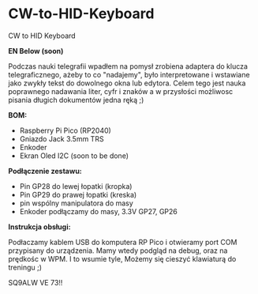 # CW-to-HID-Keyboard
CW to HID Keyboard

**EN Below (soon)**

Podczas nauki telegrafii wpadłem na pomysł zrobiena adaptera do klucza telegraficznego, ażeby to co "nadajemy", było interpretowane i wstawiane jako zwykły tekst do dowolnego okna lub edytora.
Celem tego jest nauka poprawnego nadawania liter, cyfr i znaków a w przysłości możliwosc pisania długich dokumentów jedna ręką ;)

**BOM:**
- Raspberry Pi Pico (RP2040)
- Gniazdo Jack 3.5mm TRS
- Enkoder
- Ekran Oled I2C (soon to be done)

**Podłączenie zestawu:**
- Pin GP28 do lewej łopatki (kropka)
- Pin GP29 do prawej łopatki (kreska)
- pin wspólny manipulatora do masy
- Enkoder podłączamy do masy, 3.3V GP27, GP26

**Instrukcja obsługi:**

Podłaczamy kablem USB do komputera RP Pico i otwieramy port COM przypisany do urządzenia. Mamy wtedy podgląd na debug, oraz na prędkośc w WPM. I to wsumie tyle, Możemy się cieszyć klawiaturą do treningu ;)

SQ9ALW VE 73!!
